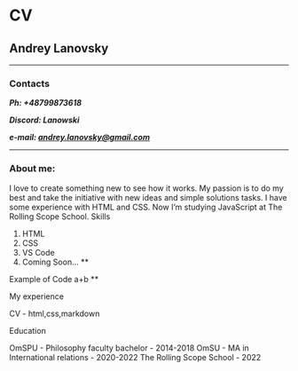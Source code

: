 # CV

## Andrey Lanovsky
___
### Contacts

***Ph: +48799873618*** 

***Discord: Lanowski***

***e-mail: andrey.lanovsky@gmail.com***
___
### About me:

I love to create something new to see how it works. My passion is to do my best and take the initiative with new ideas and simple solutions tasks. I have some experience with HTML and CSS. Now I’m studying JavaScript at The Rolling Scope School.
Skills

1.	HTML
2.	CSS
3.	VS Code
4.	Coming Soon… **

Example of Code
a+b **

My experience

CV - html,css,markdown

Education

OmSPU - Philosophy faculty bachelor - 2014-2018 OmSU - MA in International relations - 2020-2022 The Rolling Scope School - 2022

